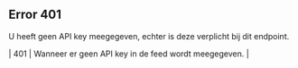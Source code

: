 ## Error 401

U heeft geen API key meegegeven, echter is deze verplicht bij dit endpoint. 

| 401 | Wanneer er geen API key in de feed wordt meegegeven. | 
